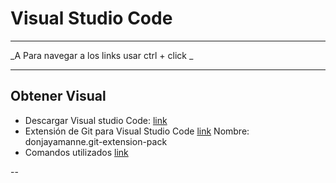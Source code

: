 Visual Studio Code
============
____

_A  Para navegar a los links usar ctrl + click _
___

## Obtener Visual
- Descargar Visual studio Code: [link](https://code.visualstudio.com)
- Extensión de Git para Visual Studio Code [link](https://marketplace.visualstudio.com/items?itemName=donjayamanne.git-extension-pack) Nombre: donjayamanne.git-extension-pack
- Comandos utilizados [link](Comandos.md)

--
